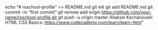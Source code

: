 echo "# rsschool-profile" >> README.md
git init
git add README.md
git commit -m "first commit"
git remote add origin https://github.com/your-name/rsschool-profile.git
git push -u origin master
Aliaksei Kachanouski
HTML CSS Basics: https://www.codecademy.com/learn/learn-html"
